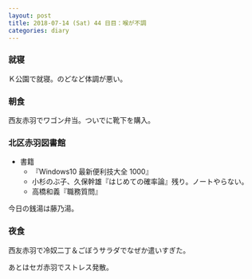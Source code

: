 ```yaml
---
layout: post
title: 2018-07-14 (Sat) 44 日目：喉が不調
categories: diary
---
```


### 就寝

Ｋ公園で就寝。のどなど体調が悪い。

### 朝食

西友赤羽でワゴン弁当。ついでに靴下を購入。

### 北区赤羽図書館

* 書籍
  * 『Windows10 最新便利技大全 1000』
  * 小杉のぶ子、久保幹雄『はじめての確率論』残り。ノートやらない。
  * 高橋和義『職務質問』

今日の銭湯は藤乃湯。

### 夜食

西友赤羽で冷奴二丁＆ごぼうサラダでなぜか遣いすぎた。

あとはセガ赤羽でストレス発散。

